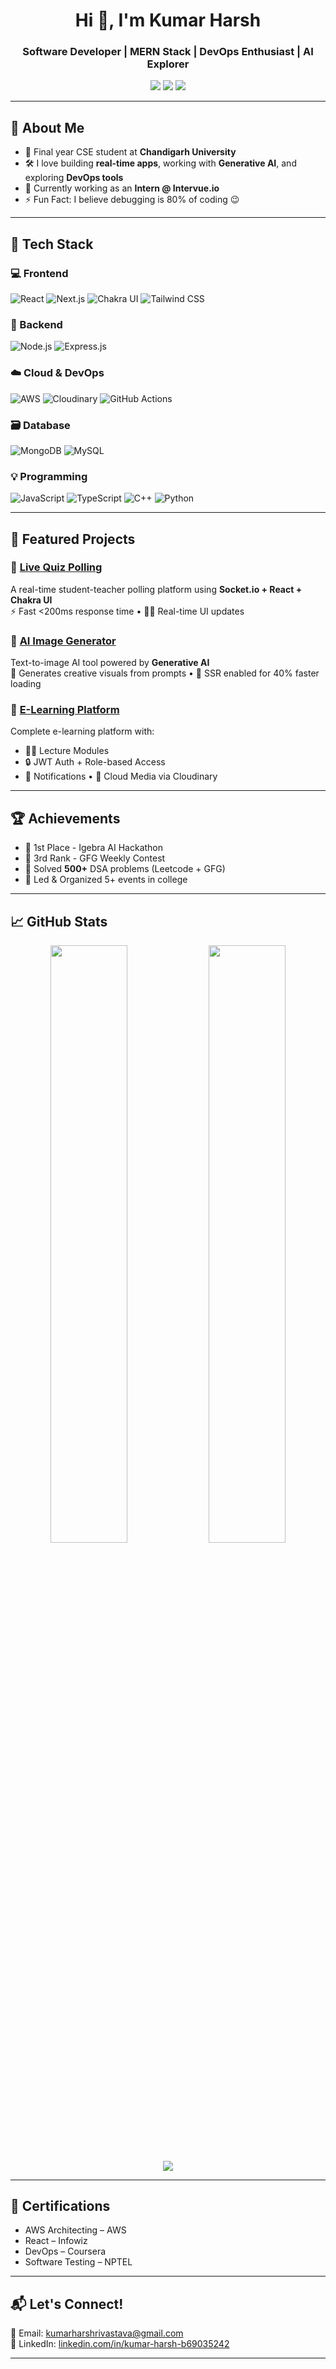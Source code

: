 <h1 align="center">Hi 👋, I'm Kumar Harsh</h1>
<h3 align="center">Software Developer | MERN Stack | DevOps Enthusiast | AI Explorer</h3>

<p align="center">
  <a href="https://linkedin.com/in/kumar-harsh-b69035242"><img src="https://img.shields.io/badge/LinkedIn-blue?style=flat-square&logo=linkedin" /></a>
  <a href="mailto:kumarharshrivastava@gmail.com"><img src="https://img.shields.io/badge/Gmail-red?style=flat-square&logo=gmail&logoColor=white" /></a>
  <a href="https://github.com/haRsh-cse-rgb"><img src="https://img.shields.io/github/followers/haRsh-cse-rgb?style=social" /></a>
</p>

---

## 🚀 About Me

- 🧠 Final year CSE student at **Chandigarh University**
- 🛠️ I love building **real-time apps**, working with **Generative AI**, and exploring **DevOps tools**
- 🔭 Currently working as an **Intern @ Intervue.io**
- ⚡ Fun Fact: I believe debugging is 80% of coding 😉

---

## 🧰 Tech Stack

### 💻 Frontend
![React](https://img.shields.io/badge/React-20232A?style=flat-square&logo=react)
![Next.js](https://img.shields.io/badge/Next.js-black?style=flat-square&logo=next.js)
![Chakra UI](https://img.shields.io/badge/ChakraUI-319795?style=flat-square&logo=chakra-ui)
![Tailwind CSS](https://img.shields.io/badge/TailwindCSS-38B2AC?style=flat-square&logo=tailwind-css)

### 🧩 Backend
![Node.js](https://img.shields.io/badge/Node.js-339933?style=flat-square&logo=nodedotjs)
![Express.js](https://img.shields.io/badge/Express.js-000000?style=flat-square&logo=express)

### ☁️ Cloud & DevOps
![AWS](https://img.shields.io/badge/AWS-232F3E?style=flat-square&logo=amazonaws)
![Cloudinary](https://img.shields.io/badge/Cloudinary-blue?style=flat-square&logo=cloudinary)
![GitHub Actions](https://img.shields.io/badge/GitHub_Actions-2088FF?style=flat-square&logo=github-actions)

### 🗃️ Database
![MongoDB](https://img.shields.io/badge/MongoDB-4EA94B?style=flat-square&logo=mongodb)
![MySQL](https://img.shields.io/badge/MySQL-4479A1?style=flat-square&logo=mysql)

### 💡 Programming
![JavaScript](https://img.shields.io/badge/JavaScript-F7DF1E?style=flat-square&logo=javascript)
![TypeScript](https://img.shields.io/badge/TypeScript-3178C6?style=flat-square&logo=typescript)
![C++](https://img.shields.io/badge/C++-00599C?style=flat-square&logo=c%2B%2B)
![Python](https://img.shields.io/badge/Python-3776AB?style=flat-square&logo=python)

---

## 💼 Featured Projects

### 🔹 [Live Quiz Polling](https://livepolling.vercel.app/)
A real-time student-teacher polling platform using **Socket.io + React + Chakra UI**  
⚡ Fast <200ms response time • 👨‍🏫 Real-time UI updates

### 🔹 [AI Image Generator](https://imaginai.vercel.app/)
Text-to-image AI tool powered by **Generative AI**  
🎨 Generates creative visuals from prompts • 🧠 SSR enabled for 40% faster loading

### 🔹 [E-Learning Platform](https://ilearn-drab.vercel.app/)
Complete e-learning platform with:
- 👩‍🏫 Lecture Modules
- 🔒 JWT Auth + Role-based Access
- 📡 Notifications • 🎥 Cloud Media via Cloudinary

---

## 🏆 Achievements

- 🥇 1st Place - Igebra AI Hackathon
- 🥉 3rd Rank - GFG Weekly Contest
- 🧩 Solved **500+** DSA problems (Leetcode + GFG)
- 📅 Led & Organized 5+ events in college

---

## 📈 GitHub Stats

<p align="center">
  <img src="https://github-readme-stats.vercel.app/api?username=haRsh-cse-rgb&show_icons=true&theme=tokyonight" width="49.5%" />
  <img src="https://streak-stats.demolab.com/?user=haRsh-cse-rgb&theme=tokyonight" width="49.5%" />
</p>
<p align="center">
  <img src="https://github-readme-stats.vercel.app/api/top-langs/?username=haRsh-cse-rgb&layout=compact&theme=tokyonight" />
</p>

---

## 📜 Certifications

- AWS Architecting – AWS
- React – Infowiz
- DevOps – Coursera
- Software Testing – NPTEL

---

## 📬 Let's Connect!

📧 Email: [kumarharshrivastava@gmail.com](mailto:kumarharshrivastava@gmail.com)  
🔗 LinkedIn: [linkedin.com/in/kumar-harsh-b69035242](https://linkedin.com/in/kumar-harsh-b69035242)

---



